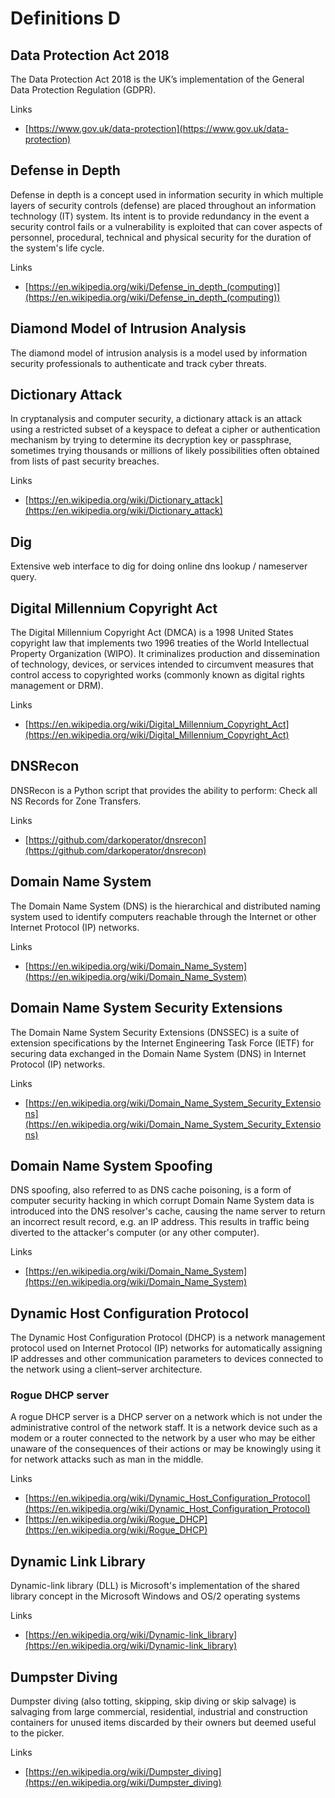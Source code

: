 # Definitions D

## Data Protection Act 2018
The Data Protection Act 2018 is the UK’s implementation of the General Data Protection Regulation (GDPR).

Links
- [https://www.gov.uk/data-protection](https://www.gov.uk/data-protection)

## Defense in Depth
Defense in depth is a concept used in information security in which multiple layers of security controls (defense) are placed throughout an information technology (IT) system.
Its intent is to provide redundancy in the event a security control fails or a vulnerability is exploited that can cover aspects of personnel, procedural, technical and physical security for the duration of the system's life cycle.

Links
- [https://en.wikipedia.org/wiki/Defense_in_depth_(computing)](https://en.wikipedia.org/wiki/Defense_in_depth_(computing))

## Diamond Model of Intrusion Analysis
The diamond model of intrusion analysis is a model used by information security professionals to authenticate and track cyber threats.

## Dictionary Attack
In cryptanalysis and computer security, a dictionary attack is an attack using a restricted subset of a keyspace to defeat a cipher or authentication mechanism by trying to determine its decryption key or passphrase, sometimes trying thousands or millions of likely possibilities often obtained from lists of past security breaches.

Links
- [https://en.wikipedia.org/wiki/Dictionary_attack](https://en.wikipedia.org/wiki/Dictionary_attack)

## Dig
Extensive web interface to dig for doing online dns lookup / nameserver query.

## Digital Millennium Copyright Act
The Digital Millennium Copyright Act (DMCA) is a 1998 United States copyright law that implements two 1996 treaties of the World Intellectual Property Organization (WIPO).
It criminalizes production and dissemination of technology, devices, or services intended to circumvent measures that control access to copyrighted works (commonly known as digital rights management or DRM).

Links
- [https://en.wikipedia.org/wiki/Digital_Millennium_Copyright_Act](https://en.wikipedia.org/wiki/Digital_Millennium_Copyright_Act)

## DNSRecon
DNSRecon is a Python script that provides the ability to perform: Check all NS Records for Zone Transfers.

Links
- [https://github.com/darkoperator/dnsrecon](https://github.com/darkoperator/dnsrecon)

## Domain Name System
The Domain Name System (DNS) is the hierarchical and distributed naming system used to identify computers reachable through the Internet or other Internet Protocol (IP) networks.

Links
- [https://en.wikipedia.org/wiki/Domain_Name_System](https://en.wikipedia.org/wiki/Domain_Name_System)

## Domain Name System Security Extensions
The Domain Name System Security Extensions (DNSSEC) is a suite of extension specifications by the Internet Engineering Task Force (IETF) for securing data exchanged in the Domain Name System (DNS) in Internet Protocol (IP) networks.

Links
- [https://en.wikipedia.org/wiki/Domain_Name_System_Security_Extensions](https://en.wikipedia.org/wiki/Domain_Name_System_Security_Extensions)

## Domain Name System Spoofing
DNS spoofing, also referred to as DNS cache poisoning, is a form of computer security hacking in which corrupt Domain Name System data is introduced into the DNS resolver's cache, causing the name server to return an incorrect result record, e.g. an IP address.
This results in traffic being diverted to the attacker's computer (or any other computer).

Links
- [https://en.wikipedia.org/wiki/Domain_Name_System](https://en.wikipedia.org/wiki/Domain_Name_System)

## Dynamic Host Configuration Protocol
The Dynamic Host Configuration Protocol (DHCP) is a network management protocol used on Internet Protocol (IP) networks for automatically assigning IP addresses and other communication parameters to devices connected to the network using a client–server architecture.

### Rogue DHCP server
A rogue DHCP server is a DHCP server on a network which is not under the administrative control of the network staff.
It is a network device such as a modem or a router connected to the network by a user who may be either unaware of the consequences of their actions or may be knowingly using it for network attacks such as man in the middle.

Links
- [https://en.wikipedia.org/wiki/Dynamic_Host_Configuration_Protocol](https://en.wikipedia.org/wiki/Dynamic_Host_Configuration_Protocol)
- [https://en.wikipedia.org/wiki/Rogue_DHCP](https://en.wikipedia.org/wiki/Rogue_DHCP)

## Dynamic Link Library
Dynamic-link library (DLL) is Microsoft's implementation of the shared library concept in the Microsoft Windows and OS/2 operating systems

Links
- [https://en.wikipedia.org/wiki/Dynamic-link_library](https://en.wikipedia.org/wiki/Dynamic-link_library)

## Dumpster Diving
Dumpster diving (also totting, skipping, skip diving or skip salvage) is salvaging from large commercial, residential, industrial and construction containers for unused items discarded by their owners but deemed useful to the picker.

Links
- [https://en.wikipedia.org/wiki/Dumpster_diving](https://en.wikipedia.org/wiki/Dumpster_diving)

